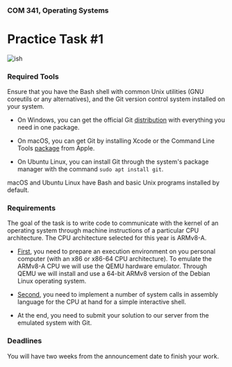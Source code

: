 ### COM 341, Operating Systems
# Practice Task #1

![ish](http://i.imgur.com/hUwm2PG.gif)

### Required Tools

Ensure that you have the Bash shell with common Unix utilities (GNU coreutils or
any alternatives), and the Git version control system installed on your system.

* On Windows, you can get the official Git
  [distribution](https://git-scm.com/downloads) with everything you need in one
  package.

* On macOS, you can get Git by installing Xcode or the Command Line Tools
  [package](https://developer.apple.com/opensource) from Apple.

* On Ubuntu Linux, you can install Git through the system's package manager with
  the command `sudo apt install git`.

macOS and Ubuntu Linux have Bash and basic Unix programs installed by default.

### Requirements

The goal of the task is to write code to communicate with the kernel of an
operating system through machine instructions of a particular CPU architecture.
The CPU architecture selected for this year is ARMv8-A.

* [First](https://github.com/auca/com.341/tree/master/Practice%201/debian/arm64),
  you need to prepare an execution environment on you personal computer (with an
  x86 or x86-64 CPU architecture). To emulate the ARMv8-A CPU we will use the
  QEMU hardware emulator. Through QEMU we will install and use a 64-bit ARMv8
  version of the Debian Linux operating system.

* [Second](https://github.com/auca/com.341/tree/master/Practice%201/ish), you
  need to implement a number of system calls in assembly language for the CPU at
  hand for a simple interactive shell.

* At the end, you need to submit your solution to our server from the emulated
  system with Git.

### Deadlines

You will have two weeks from the announcement date to finish your work.
